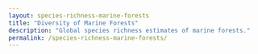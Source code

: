 ```yaml
---
layout: species-richness-marine-forests
title: "Diversity of Marine Forests"
description: "Global species richness estimates of marine forests."
permalink: /species-richness-marine-forests/
---
```

